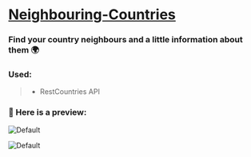 # [Neighbouring-Countries](https://plamena37.github.io/Neighbouring-Countries/)

### Find your country neighbours and a little information about them 🌍

### Used:

> - RestCountries API

### 🔗 Here is a preview:


![Default](https://i.imgur.com/HpQbaKV.png)


![Default](https://i.imgur.com/fYjutMA.png)
